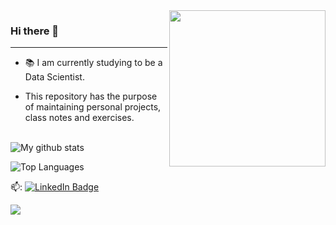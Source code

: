<img src="https://raw.githubusercontent.com/MicaelliMedeiros/micaellimedeiros/master/image/computer-illustration.png" min-width="200px" max-width="300px" width="250px" top= "0 px" align="right">



### Hi there 👋
---

<!--
**GermanoAndrade/GermanoAndrade** is a ✨ _special_ ✨ repository because its `README.md` (this file) appears on your GitHub profile.

Here are some ideas to get you started:
- 🔭 I’m currently working on ...
- 🌱 I’m currently learning ...
- 👯 I’m looking to collaborate on ...
- 🤔 I’m looking for help with ...
- 💬 Ask me about ...
- 📫 How to reach me: ...
- 😄 Pronouns: ...
- ⚡ Fun fact: ...
-->

- 📚 I am currently studying to be a Data Scientist.

+ This repository has the purpose of maintaining personal projects, class notes and exercises.<br/><br/>

![My github stats](https://github-readme-stats.vercel.app/api?username=GermanoAndrade&show_icons=true&theme=tokyonight&icon_color=70a5fd&text_color=fff&custom_title=My+Github+Stats&count_private=true&bg_color=45,1a1b27,a318d6)

![Top Languages](https://github-readme-stats.vercel.app/api/top-langs/?username=GermanoAndrade&theme=tokyonight&text_color=fff&layout=compact&count_private=true&bg_color=-45,a318d6,1a1b27)  

📫: [![LinkedIn Badge](https://img.shields.io/badge/linkedin-%230077B5.svg?&style=for-the-badge&logo=linkedin&logoColor=white)](https://www.linkedin.com/in/germanoandrade/) 

![](https://komarev.com/ghpvc/?username=GermanoAndrade&color=a318d6&style=plastic)

<!--If you are looking for the same, maybe you have to visit these repos https://github.com/anuraghazra/github-readme-stats and https://github.com/antonkomarev/github-profile-views-counter
-->

